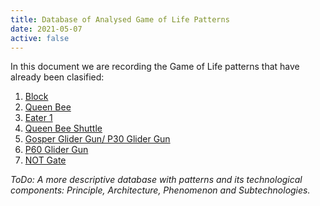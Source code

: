 ```yaml
---
title: Database of Analysed Game of Life Patterns
date: 2021-05-07
active: false
---
```


In this document we are recording the Game of Life patterns that have already been clasified:

1. [Block](https://galapagos.netlify.app/database/block) 
2. [Queen Bee](https://galapagos.netlify.app/database/queen_bee) 
3. [Eater 1](https://galapagos.netlify.app/database/eater_1) 
4. [Queen Bee Shuttle](https://galapagos.netlify.app/database/queen_bee_shuttle)  
5. [Gosper Glider Gun/ P30 Glider Gun](https://galapagos.netlify.app/database/gosper_glider_gun) 
6. [P60 Glider Gun](https://galapagos.netlify.app/database/p60_glider_gun) 
7. [NOT Gate](https://galapagos.netlify.app/database/not_gate)

*ToDo: A more descriptive database with patterns and its technological components: Principle, Architecture, Phenomenon and Subtechnologies.*
